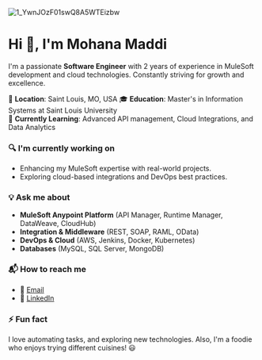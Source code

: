 ![1_YwnJOzF01swQ8A5WTEizbw](https://github.com/user-attachments/assets/e2980ec0-9a1c-4194-86e6-6ff347d5c246)

<p align="center">
  <h1>Hi 👋, I'm Mohana Maddi</h1>
</p>


I'm a passionate **Software Engineer** with 2 years of experience in MuleSoft development and cloud technologies. Constantly striving for growth and excellence.

📍 **Location**: Saint Louis, MO, USA 
🎓 **Education**: Master's in Information Systems at Saint Louis University  
🌱 **Currently Learning**: Advanced API management, Cloud Integrations, and Data Analytics  

### 🔍 I'm currently working on  
- Enhancing my MuleSoft expertise with real-world projects.  
- Exploring cloud-based integrations and DevOps best practices.  

### 💡 Ask me about  
- **MuleSoft Anypoint Platform** (API Manager, Runtime Manager, DataWeave, CloudHub)  
- **Integration & Middleware** (REST, SOAP, RAML, OData)  
- **DevOps & Cloud** (AWS, Jenkins, Docker, Kubernetes)  
- **Databases** (MySQL, SQL Server, MongoDB)

### 📬 How to reach me 
- 📧 [Email](mailto:maddimohana@gmail.com)  
- 🔗 [LinkedIn](https://www.linkedin.com/in/mohana-maddi-931bba189/)

### ⚡ Fun fact 
I love automating tasks, and exploring new technologies. Also, I'm a foodie who enjoys trying different cuisines! 😃




